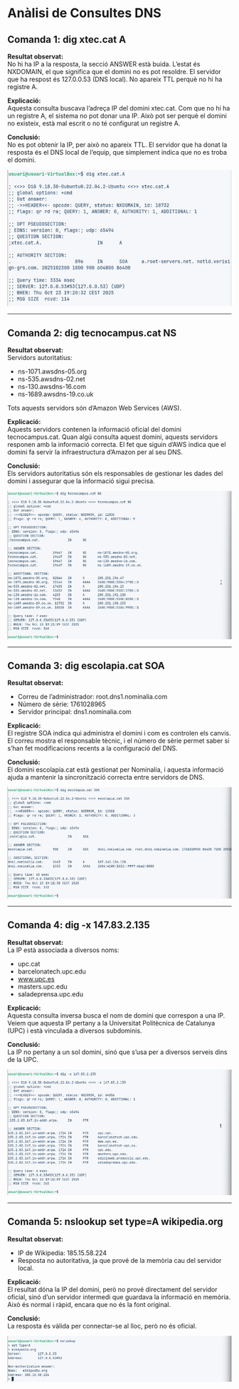 # Anàlisi de Consultes DNS

## Comanda 1: dig xtec.cat A
**Resultat observat:**  
No hi ha IP a la resposta, la secció ANSWER està buida. L’estat és NXDOMAIN, el que significa que el domini no es pot resoldre. El servidor que ha respost és 127.0.0.53 (DNS local). No apareix TTL perquè no hi ha registre A.

**Explicació:**  
Aquesta consulta buscava l’adreça IP del domini xtec.cat. Com que no hi ha un registre A, el sistema no pot donar una IP. Això pot ser perquè el domini no existeix, està mal escrit o no té configurat un registre A.

**Conclusió:**  
No es pot obtenir la IP, per això no apareix TTL. El servidor que ha donat la resposta és el DNS local de l’equip, que simplement indica que no es troba el domini.

![](img/image1.png)

---

## Comanda 2: dig tecnocampus.cat NS
**Resultat observat:**  
Servidors autoritatius:  
- ns-1071.awsdns-05.org  
- ns-535.awsdns-02.net  
- ns-130.awsdns-16.com  
- ns-1689.awsdns-19.co.uk  

Tots aquests servidors són d’Amazon Web Services (AWS).

**Explicació:**  
Aquests servidors contenen la informació oficial del domini tecnocampus.cat. Quan algú consulta aquest domini, aquests servidors responen amb la informació correcta. El fet que siguin d’AWS indica que el domini fa servir la infraestructura d’Amazon per al seu DNS.

**Conclusió:**  
Els servidors autoritatius són els responsables de gestionar les dades del domini i assegurar que la informació sigui precisa.

![](img/image2.png)

---

## Comanda 3: dig escolapia.cat SOA
**Resultat observat:**  
- Correu de l’administrador: root.dns1.nominalia.com  
- Número de sèrie: 1761028965  
- Servidor principal: dns1.nominalia.com

**Explicació:**  
El registre SOA indica qui administra el domini i com es controlen els canvis. El correu mostra el responsable tècnic, i el número de sèrie permet saber si s’han fet modificacions recents a la configuració del DNS.

**Conclusió:**  
El domini escolapia.cat està gestionat per Nominalia, i aquesta informació ajuda a mantenir la sincronització correcta entre servidors de DNS.

![](img/image3.png)

---

## Comanda 4: dig -x 147.83.2.135
**Resultat observat:**  
La IP està associada a diversos noms:  
- upc.cat  
- barcelonatech.upc.edu  
- www.upc.es  
- masters.upc.edu  
- saladeprensa.upc.edu

**Explicació:**  
Aquesta consulta inversa busca el nom de domini que correspon a una IP. Veiem que aquesta IP pertany a la Universitat Politècnica de Catalunya (UPC) i està vinculada a diversos subdominis.

**Conclusió:**  
La IP no pertany a un sol domini, sinó que s’usa per a diversos serveis dins de la UPC.

![](img/image4.png)

---

## Comanda 5: nslookup set type=A wikipedia.org
**Resultat observat:**  
- IP de Wikipedia: 185.15.58.224  
- Resposta no autoritativa, ja que prové de la memòria cau del servidor local.

**Explicació:**  
El resultat dóna la IP del domini, però no prové directament del servidor oficial, sinó d’un servidor intermedi que guardava la informació en memòria. Això és normal i ràpid, encara que no és la font original.

**Conclusió:**  
La resposta és vàlida per connectar-se al lloc, però no és oficial.

![](img/image5.png)


